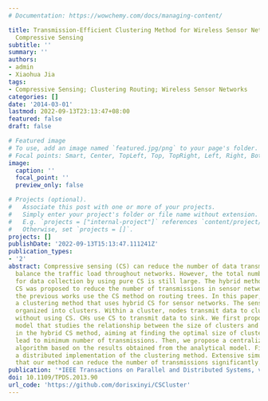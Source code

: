 ```yaml
---
# Documentation: https://wowchemy.com/docs/managing-content/

title: Transmission-Efficient Clustering Method for Wireless Sensor Networks Using
  Compressive Sensing
subtitle: ''
summary: ''
authors:
- admin
- Xiaohua Jia
tags:
- Compressive Sensing; Clustering Routing; Wireless Sensor Networks
categories: []
date: '2014-03-01'
lastmod: 2022-09-13T23:13:47+08:00
featured: false
draft: false

# Featured image
# To use, add an image named `featured.jpg/png` to your page's folder.
# Focal points: Smart, Center, TopLeft, Top, TopRight, Left, Right, BottomLeft, Bottom, BottomRight.
image:
  caption: ''
  focal_point: ''
  preview_only: false

# Projects (optional).
#   Associate this post with one or more of your projects.
#   Simply enter your project's folder or file name without extension.
#   E.g. `projects = ["internal-project"]` references `content/project/deep-learning/index.md`.
#   Otherwise, set `projects = []`.
projects: []
publishDate: '2022-09-13T15:13:47.111241Z'
publication_types:
- '2'
abstract: Compressive sensing (CS) can reduce the number of data transmissions and
  balance the traffic load throughout networks. However, the total number of transmissions
  for data collection by using pure CS is still large. The hybrid method of using
  CS was proposed to reduce the number of transmissions in sensor networks. However,
  the previous works use the CS method on routing trees. In this paper, we propose
  a clustering method that uses hybrid CS for sensor networks. The sensor nodes are
  organized into clusters. Within a cluster, nodes transmit data to cluster head (CH)
  without using CS. CHs use CS to transmit data to sink. We first propose an analytical
  model that studies the relationship between the size of clusters and number of transmissions
  in the hybrid CS method, aiming at finding the optimal size of clusters that can
  lead to minimum number of transmissions. Then, we propose a centralized clustering
  algorithm based on the results obtained from the analytical model. Finally, we present
  a distributed implementation of the clustering method. Extensive simulations confirm
  that our method can reduce the number of transmissions significantly.
publication: '*IEEE Transactions on Parallel and Distributed Systems, vol. 25, no. 3, pp. 806-815,* (中科院小类二区期刊)'
doi: 10.1109/TPDS.2013.90
url_code: 'https://github.com/dorisxinyi/CSCluster'
---
```

